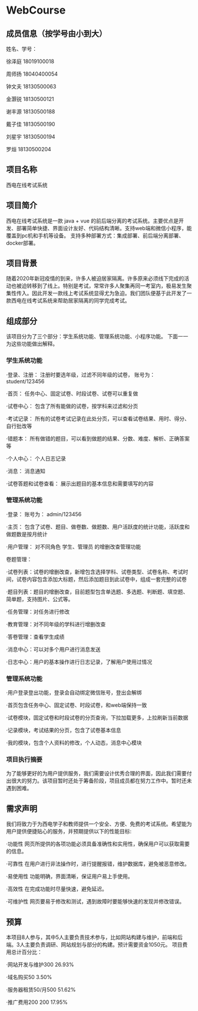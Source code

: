 # WebCourse
## 成员信息（按学号由小到大）

姓名、学号：

徐泽庭 18019100018

周师扬 18040400054

钟文夫 18130500063

金灏锐 18130500121

谢丰源 18130500188

戴子佳 18130500190

刘星宇 18130500194

罗烜 18130500204

## 项目名称

西电在线考试系统

## 项目简介

西电在线考试系统是一款 java + vue 的前后端分离的考试系统。主要优点是开发、部署简单快捷、界面设计友好、代码结构清晰。支持web端和微信小程序，能覆盖到pc机和手机等设备。 支持多种部署方式：集成部署、前后端分离部署、docker部署。

## 项目背景
随着2020年新冠疫情的到来，许多人被迫居家隔离。许多原来必须线下完成的活动也被迫转移到了线上。特别是考试，常常许多人聚集再同一考室内，极易发生聚集性传入。因此开发一款线上考试系统显得尤为急迫。我们团队便基于此开发了一款西电在线考试系统来帮助居家隔离的同学完成考试。

## 组成部分
该项目分为了三个部分：学生系统功能、管理系统功能、小程序功能。 下面一一为这些功能做出解释。

### 学生系统功能
·登录、注册： 注册时要选年级，过滤不同年级的试卷， 账号为：student/123456

·首页： 任务中心、固定试卷、时段试卷、试卷可以重复做

·试卷中心： 包含了所有能做的试卷，按学科来过滤和分页

·考试记录： 所有的试卷考试记录在此处分页，可以查看试卷结果、用时、得分、自行批改等

·错题本： 所有做错的题目，可以看到做题的结果、分数、难度、解析、正确答案等

·个人中心： 个人日志记录

·消息： 消息通知

·试卷答题和试卷查看： 展示出题目的基本信息和需要填写的内容

### 管理系统功能

·登录： 账号为： admin/123456

·主页： 包含了试卷、题目、做卷数、做题数、用户活跃度的统计功能，活跃度和做题数是按月统计

·用户管理： 对不同角色 学生、管理员 的增删改查管理功能

卷题管理：

·试卷列表：试卷的增删改查，新增包含选择学科、试卷类型、试卷名称、考试时间，试卷内容包含添加大标题，然后添加题目到此试卷中，组成一套完整的试卷

·题目列表：题目的增删改查，目前题型包含单选题、多选题、判断题、填空题、简单题，支持图片、公式等。

·任务管理：对任务进行修改

·教育管理：对不同年级的学科进行增删改查

·答卷管理：查看学生成绩

·消息中心：可以对多个用户进行消息发送

·日志中心：用户的基本操作进行日志记录，了解用户使用过情况

### 管理系统功能
·用户登录登出功能，登录会自动绑定微信账号，登出会解绑

·首页包含任务中心、固定试卷、时段试卷，和web端保持一致

·试卷模块，固定试卷和时段试卷的分页查询，下拉加载更多，上拉刷新当前数据

·记录模块，考试结果的分页，包含了试卷基本信息

·我的模块，包含个人资料的修改，个人动态，消息中心模块

### 项目执行摘要
为了能够更好的为用户提供服务，我们需要设计优秀合理的界面，因此我们需要付出很大的努力。该项目暂时还处于筹备阶段，项目成员都在努力工作中。暂时还未遇到困难。

## 需求声明
我们将致力于为西电学子和教师提供一个安全、方便、免费的考试系统。希望能为用户提供便捷贴心的服务，并预期提供以下的性能目标:

·功能性 网页所提供的各项功能必须具备准确性和实用性，确保用户可以获取需要的信息。

·可靠性 在用户进行非法操作时，进行提醒报错，维护数据库，避免被恶意修改。

·易使用性 功能明确，界面清晰，保证用户易上手使用。

·高效性 在完成功能时尽量快速，避免延迟。

·可维护性 网页要易于修改和测试，遇到故障时要能够快速的发现并修改错误。

## 预算
本项目8人参与，其中5人主要负责技术参与，比如网站构建与维护，前端和后端。3人主要负责调研、网站规划与部分的构建。预计需要资金1050元。 项目费用总计百分比：

·网站开发与维护300 26.93%

·域名购买50 3.50%

·服务器租赁50/月500 51.62%

·推广费用200 200 17.95%


